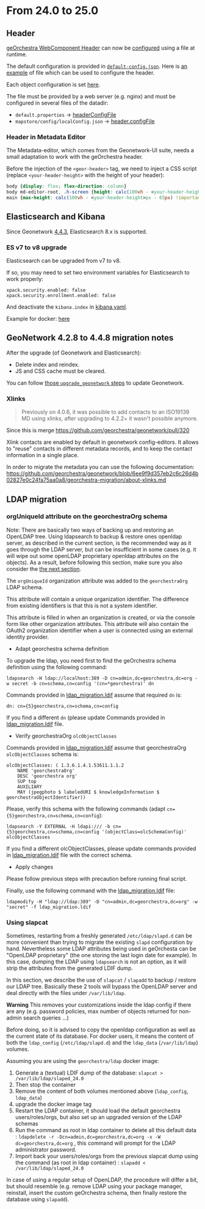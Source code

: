 # From 24.0 to 25.0

## Header

[geOrchestra WebComponent Header](https://github.com/georchestra/header) can now be [configured](https://github.com/georchestra/header/blob/1.1.0/CONFIG.md) using a file at runtime.

The default configuration is provided in [`default-config.json`](https://github.com/georchestra/header/blob/1.1.0/src/default-config.json).
Here is [an example](https://github.com/georchestra/header/blob/1.1.0/public/sample-config.json) of file which can be used to configure the header.

Each object configuration is set [here](https://github.com/georchestra/header/blob/1.1.0/src/config-interfaces.ts#L32-L53).

The file must be provided by a web server (e.g. nginx) and must be configured in several files of the datadir:
- `default.properties` -> [headerConfigFile](https://github.com/georchestra/datadir/blob/25.0/default.properties#L49)
- `mapstore/config/localConfig.json` -> [header.configFile](https://github.com/georchestra/datadir/blob/docker-25.0/mapstore/configs/localConfig.json#L29)

### Header in Metadata Editor

The Metadata-editor, which comes from the Geonetwork-UI suite, needs a small adaptation to work with the geOrchestra header.

Before the injection of the `<geor-header>` tag, we need to inject a CSS script (replace `<your-header-height>` with the height of your header):

```css
body {display: flex; flex-direction: column}
body md-editor-root, .h-screen {height: calc(100vh - <your-header-height>px);}
main {max-height: calc(100vh - <your-header-height>px - 65px) !important}
```

## Elasticsearch and Kibana

Since Geonetwork [4.4.3](https://docs.geonetwork-opensource.org/4.4/overview/change-log/version-4.4.3/#index-changes), Elasticsearch 8.x is supported.

### ES v7 to v8 upgrade

Elasticsearch can be upgraded from v7 to v8.

If so, you may need to set two environment variables for Elasticsearch to work properly:
```
xpack.security.enabled: false
xpack.security.enrollment.enabled: false
```

And deactivate the `kibana.index` in [kibana.yaml](https://github.com/georchestra/docker/blob/25.0/resources/kibana/kibana.yml#L3).

Example for docker: [here](https://github.com/georchestra/docker/blob/25.0/docker-compose.yml#L365-L366)

## GeoNetwork 4.2.8 to 4.4.8 migration notes

After the upgrade (of Geonetwork and Elasticsearch):
- Delete index and reindex.
- JS and CSS cache must be cleared.

You can follow [those `upgrade_geonetwork` steps](https://github.com/georchestra/georchestra/blob/master/docsv1/upgrade_geonetwork.md) to update Geonetwork.

### Xlinks

> Previously on 4.0.6, it was possible to add contacts to an ISO19139 MD using xlinks, after upgrading to 4.2.2+ it wasn't possible anymore.

Since this is merge <https://github.com/georchestra/geonetwork/pull/320>

Xlink contacts are enabled by default in geonetwork config-editors. It allows to "reuse" contacts in different metadata records, and to keep the contact information in a single place.

In order to migrate the metadata you can use the following documentation: <https://github.com/georchestra/geonetwork/blob/6ee9f9d357eb2c6c26d4b02827e0c24fa75aa0a8/georchestra-migration/about-xlinks.md>


## LDAP migration
### orgUniqueId attribute on the georchestraOrg schema

Note: There are basically two ways of backing up and restoring an OpenLDAP tree. Using ldapsearch to backup & restore ones openldap server, as described in the current section,
is the recommended way as it goes through the LDAP server, but can be insufficient in some cases (e.g. it will wipe out some openLDAP proprietary openldap attributes on the objects).
As a result, before following this section, make sure you also consider the [the next section](#Using-slapcat).

The `orgUniqueId` organization attribute was added to the `georchestraOrg` LDAP schema.

This attribute will contain a unique organization identifier. The difference from existing identifiers is that this is not a system identifier.

This attribute is filled in when an organization is created, or via the console form like other organization attributes. This attribute will also contain the OAuth2 organization identifier when a user is connected using an external identity provider.
* Adapt georchestra schema definition

To upgrade the ldap, you need first to find the geOrchestra schema definition using the following command:

```
ldapsearch -H ldap://localhost:389 -D cn=admin,dc=georchestra,dc=org -w secret -b cn=schema,cn=config '(cn=*georchestra)' dn
```

Commands provided in [ldap_migration.ldif](ldap_migration.ldif) assume that required `dn` is:

`dn: cn={5}georchestra,cn=schema,cn=config`

If you find a different `dn` (please update Commands provided in [ldap_migration.ldif](ldap_migration.ldif) file.

* Verify georchestraOrg `olcObjectClasses`

Commands provided in [ldap_migration.ldif](ldap_migration.ldif) assume that georchestraOrg `olcObjectClasses` schema is:

```
olcObjectClasses: ( 1.3.6.1.4.1.53611.1.1.2
    NAME 'georchestraOrg'
    DESC 'georchestra org'
    SUP top
    AUXILIARY
    MAY (jpegphoto $ labeledURI $ knowledgeInformation $ georchestraObjectIdentifier))
```
Please, verify this schema with the following commands (adapt `cn={5}georchestra,cn=schema,cn=config`):

```
ldapsearch -Y EXTERNAL -H ldapi:/// -b cn={5}georchestra,cn=schema,cn=config '(objectClass=olcSchemaConfig)' olcObjectClasses
```

If you find a different olcObjectClasses, please update commands provided in [ldap_migration.ldif](ldap_migration.ldif) file with the correct schema.


* Apply changes

Please follow previous steps with precaution before running final script.

Finally, use the following command with the [ldap_migration.ldif](ldap_migration.ldif) file:

```
ldapmodify -H "ldap://ldap:389" -D "cn=admin,dc=georchestra,dc=org" -w "secret" -f ldap_migration.ldif
```
### Using slapcat

Sometimes, restarting from a freshly generated `/etc/ldap/slapd.d` can be more convenient than trying to migrate the existing `slapd` configuration by hand.
Nevertheless some LDAP attributes being used in geOrchesta can be "OpenLDAP proprietary" (the one storing the last login date for example).
In this case, dumping the LDAP using `ldapsearch` is not an option, as it will strip the attributes from the generated LDIF dump.

In this section, we describe the use of `slapcat` / `slapadd` to backup / restore our LDAP tree. Basically these 2 tools will bypass the OpenLDAP server
and deal directly with the files under `/var/lib/ldap`.

**Warning** This removes your customizations inside the ldap config if there are any (e.g. password policies, max number of objects
returned for non-admin search queries ...)

Before doing, so it is advised to copy the openldap configuration as well as the current state of its database. For docker users, it means the
content of both the `ldap_config` (`/etc/ldap/slapd.d`) and the `ldap_data` (`/var/lib/ldap`) volumes.

Assuming you are using the `georchestra/ldap` docker image:

1. Generate a (textual) LDIF dump of the database: `slapcat > /var/lib/ldap/slaped_24.0`
2. Then stop the container
3. Remove the content of both volumes mentioned above (`ldap_config`, `ldap_data`)
4. upgrade the docker image tag
5. Restart the LDAP container, it should load the default georchestra users/roles/orgs, but also set up an upgraded version of the LDAP schemas
6. Run the command as root in ldap container to delete all this default data : `ldapdelete -r -Dcn=admin,dc=georchestra,dc=org -x -W dc=georchestra,dc=org` , this command will prompt for the LDAP administrator password.
7. Import back your users/roles/orgs from the previous slapcat dump using the command (as root in ldap container) : `slapadd < /var/lib/ldap/slaped_24.0`

In case of using a regular setup of OpenLDAP, the procedure will differ a bit, but should resemble (e.g. remove LDAP using your package manager, reinstall, insert the custom geOrchestra schema, then finally restore the database using `slapadd`).
